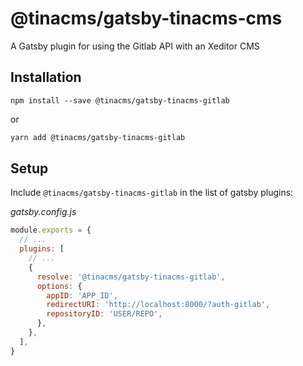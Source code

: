 # @tinacms/gatsby-tinacms-cms

A Gatsby plugin for using the Gitlab API with an Xeditor CMS

## Installation

```
npm install --save @tinacms/gatsby-tinacms-gitlab
```

or

```sh
yarn add @tinacms/gatsby-tinacms-gitlab
```

## Setup

Include `@tinacms/gatsby-tinacms-gitlab` in the list of gatsby plugins:

_gatsby.config.js_

```javascript
module.exports = {
  // ...
  plugins: [
    // ...
    {
      resolve: '@tinacms/gatsby-tinacms-gitlab',
      options: {
        appID: 'APP_ID',
        redirectURI: 'http://localhost:8000/?auth-gitlab',
        repositoryID: 'USER/REPO',
      },
    },
  ],
}
```

